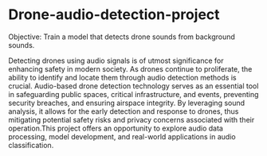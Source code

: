 # Drone-audio-detection-project

Objective: Train a model that detects drone sounds from background sounds.

Detecting drones using audio signals is of utmost significance for enhancing safety in modern society. As drones continue to proliferate, the ability to identify and locate them through audio detection methods is crucial. Audio-based drone detection technology serves as an essential tool in safeguarding public spaces, critical infrastructure, and events, preventing security breaches, and ensuring airspace integrity. By leveraging sound analysis, it allows for the early detection and response to drones, thus mitigating potential safety risks and privacy concerns associated with their operation.This project offers an opportunity to explore audio data processing, model development, and real-world applications in audio classification.

